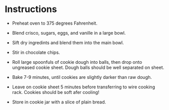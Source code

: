 # Instructions

 * Preheat oven to 375 degrees Fahrenheit.

 * Blend crisco, sugars, eggs, and vanille in a large bowl.

 * Sift dry ingredints and blend them into the main bowl.
 
 * Stir in chocolate chips.
 
 * Roll large spoonfuls of cookie dough into balls, then drop onto ungreased
   cookie sheet. Dough balls should be well separated on sheet.
 
 * Bake 7-9 minutes, until cookies are slightly darker than raw dough.
 
 * Leave on cookie sheet 5 minutes before transferring to wire cooking rack.
   Cookies should be soft afer cooling!
 
 * Store in cookie jar with a slice of plain bread.
